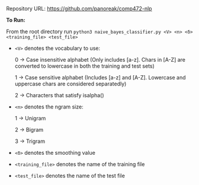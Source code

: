 Repository URL: https://github.com/panoreak/comp472-nlp

**To Run:**

From the root directory run `python3 naive_bayes_classifier.py <V> <n> <δ> <training_file> <test_file>`

- `<V>` denotes the vocabulary to use:
    
    0 -> Case insensitive alphabet 
        (Only includes [a-z]. Chars in [A-Z] are converted to lowercase in both the training and test sets)
        
    1 -> Case sensitive alphabet
        (Includes [a-z] and [A-Z]. Lowercase and uppercase chars are considered separatedly)
        
    2 -> Characters that satisfy isalpha()
    
- `<n>` denotes the ngram size:
    
    1 -> Unigram
        
    2 -> Bigram
        
    3 -> Trigram

- `<δ>` denotes the smoothing value

- `<training_file>` denotes the name of the training file

- `<test_file>` denotes the name of the test file
